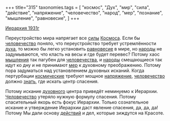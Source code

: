 +++
title="315"
taxonomies.tags = [
 "космос",
 "Дух",
 "мир",
 "сила",
 "действие",
 "напряжение",
 "человечество",
 "народ",
 "мер",
 "познание",
 "мышление",
 "равновесие",
]
+++

[Иерархия 1931г](/agni/1931)

Переустройство мира напрягает все [силы](/tags/сила) [Космоса](/tags/космос). Если бы [человечество](/tags/человечество) поняло, что переустройство требует устремлённости [духа](/tags/Дух), то можно бы легко установить [равновесие](/tags/равновесие) в мире, но [народы](/tags/народ) не задумываются, что класть на весы и где будет перевес? Потому хаос [мышления](/tags/мышление) так пагубен для [человечества](/tags/человечество), и [народы](/tags/народ) смещающиеся так идут ко дну и не принимают [мер](/tags/мер) к духовному преображению. Потому пора задуматься над установлением духовных исканий. Когда пертурбации [космические](/tags/космос) требуют мощное [напряжение](/tags/напряжение), [человечество](/tags/человечество) должно [знать](/tags/познание), где искать центр спасения.   

Потому искание [духовного](/tags/Дух) центра приведёт неминуемо к Иерархии. [Человечество](/tags/человечество) утеряло нужную формулу спасения. Потому спасительный якорь есть фокус Иерархии. Только сознательное искание и утверждение Иерархии даст явление спасения, да, да, да! Потому Мы дали основу [действий](/tags/действие) и дел, которые зиждутся на Красоте.   

